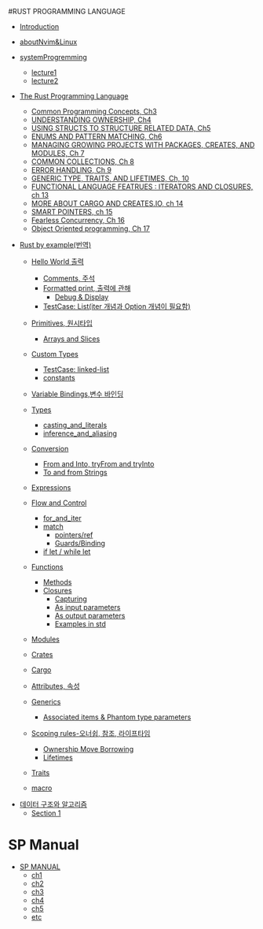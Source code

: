 <!-- # rustTest -->
<!-- [otherKind](.test/about.md) -->
<!-- - [test1](./test/test.md) -->
<!-- 	- [intest](./intest.md) -->

#RUST PROGRAMMING LANGUAGE
- [Introduction](./README.md)
- [aboutNvim&Linux](./aboutNvim/nvim.md)

- [systemProgremming](./system/index.md)
	- [lecture1](./system/lecture1.md)
	- [lecture2](./system/lecture2.md)

- [The Rust Programming Language](./rust_book/intro.md)
	- [Common Programming Concepts, Ch3](./rust_book/3_common_programming_concepts.md)
	- [UNDERSTANDING OWNERSHIP, Ch4](./rust_book/4_understanding_ownership.md)
	- [USING STRUCTS TO STRUCTURE RELATED DATA, Ch5](./rust_book/5_using_structs_to_structure_related_data.md)
	- [ENUMS AND PATTERN MATCHING, Ch6](./rust_book/6_enums_and_pattern_matching.md)
	- [MANAGING GROWING PROJECTS WITH PACKAGES, CREATES, AND MODULES, Ch 7](./rust_book/7_managing_growing_projects_with_packages_creates_and_modules.md)
	- [COMMON COLLECTIONS, Ch 8](./rust_book/8_common_collections.md)
	- [ERROR HANDLING, Ch 9](./rust_book/9_error_handling.md)
	- [GENERIC TYPE, TRAITS, AND LIFETIMES, Ch, 10](./rust_book/10_generic_types_traits_and_lifetimes.md)
	- [FUNCTIONAL LANGUAGE FEATRUES : ITERATORS AND CLOSURES, ch 13](./rust_book/13_iterators_and_closures.md)
	- [MORE ABOUT CARGO AND CREATES.IO, ch 14](./rust_book/14_more_about_cargo_and_creates_io.md)
	- [SMART POINTERS, ch 15](./rust_book/15_smart_pointers.md)
	- [Fearless Concurrency, Ch 16](./rust_book/16_fearless_concurrency.md)
	- [Object Oriented programming, Ch 17](./rust_book/17_object-oriented_programming_features_of_rust.md)

- [Rust by example(번역)](./example/example.md)
	- [Hello World 출력](./example/hello.md)
		- [Comments, 주석](./example/hello/comment.md)
		- [Formatted print, 출력에 관해](./example/hello/print.md)
			- [Debug & Display](./example/hello/debug_display.md)
		- [TestCase: List(iter 개념과 Option 개념이 필요함)](./example/hello/testcase.md)	
	- [Primitives, 원시타입](./example/primitives.md)
		- [Arrays and Slices](./example/primitives/arrays_and_slices.md)

	- [Custom Types](./example/customtype.md)
		- [TestCase: linked-list](./example/customtype/testcase.md)
		- [constants](./example/customtype/constants.md)
	- [Variable Bindings,변수 바인딩](./example/variablebinding.md)
	- [Types](./example/types.md)
		- [casting_and_literals](./example/types/casting_literals.md)
		- [inference_and_aliasing](./example/types/inference_aliasing.md)
	- [Conversion](./example/conversion/conversion.md)
		- [From and Into, tryFrom and tryInto](./example/conversion/from_and_into.md)
		- [To and from Strings](./example/conversion/to_and_from_strings)
	- [Expressions](./example/expressions.md)
	- [Flow and Control](./example/flowAndControl/flow_and_control.md) 
		- [for_and_iter](./example/flowAndControl/for_and_iter.md)
		- [match](./example/flowAndControl/match.md)
			- [pointers/ref](./example/flowAndControl/pointer_and_ref.md)
			- [Guards/Binding](./example/flowAndControl/guards_and_binding.md)
		- [if let / while let](./example/flowAndControl/if_let_and_while_let.md)
	- [Functions](./example/functions/about_funtions.md)
		- [Methods](./example/functions/methods.md)
		- [Closures](./example/functions/closures/closures.md)
			- [Capturing](./example/functions/closures/capturing.md)
			- [As input parameters](./example/functions/closures/as_input_parameters.md)
			- [As output parameters](./example/functions/closures/as_output_parameters.md)
			- [Examples in std](./example/functions/closures/iterator_searching_thro_iter.md)
	- [Modules](./example/modules/modules.md)	
	- [Crates](./example/crates/crates.md)
	- [Cargo](./example/cargo/cargo.md)
	- [Attributes, 속성](./example/attributes/attributes.md)
	- [Generics](./example/generics/generics.md)
		- [Associated items & Phantom type parameters](./example/generics/generic_associated_phantom.md)
	- [Scoping rules-오너쉽, 참조, 라이프타임](./example/scoping/scoping.md)
		- [Ownership Move Borrowing](./example/scoping/ownership_move_borrowing.md)
		- [Lifetimes](./example/scoping/lifetimes.md)
	- [Traits](./example/traits.md)
	- [macro](./example/macro.md)

<!-- # Will be Deleted  -->
<!-- [Rust 책 정리](./rust_book/intro.md) -->
<!-- 	- [Generics Types, Traits, and Lifetimes](./rust_book/generic_trait_lifetime.md) -->

<!-- # Datestructre and algorithms -->
- [데이터 구조와 알고리즘](./dataStructureAndAlgorithms/intro.md)
	- [Section 1](./dataStructureAndAlgorithms/section1.md)

<!-- - [writing an OS in Rust](./rustOS/intro.md) -->
<!-- 	- [A Freestanding Rust Binary](./rustOS/freestandingRustBinary.md) -->

# SP Manual
- [SP MANUAL](./spmanual/start.md)
	- [ch1](./spmanual/chapter_1.md)
	- [ch2](./spmanual/chapter_2.md)
	- [ch3](./spmanual/chapter_3.md)
	- [ch4](./spmanual/chapter_4.md)
	- [ch5](./spmanual/chapter_5.md)
	- [etc](./spmanual/etc.md)
